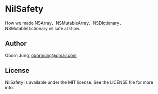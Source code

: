 # NilSafety
How we made NSArray、NSMutableArray、NSDictionary、NSMutableDictionary nil safe at Glow.

## Author

Oborn Jung, obornjung@gmail.com

## License

NilSafety is available under the MIT license. See the LICENSE file for more info.
